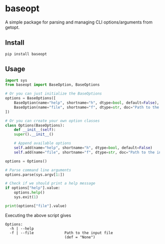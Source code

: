 # baseopt

A simple package for parsing and managing CLI options/arguments from getopt.

## Install

```shell
pip install baseopt
```

## Usage

```python
import sys
from baseopt import BaseOption, BaseOptions

# Or you can just initialize the BaseOptions
options = BaseOptions([
    BaseOption(name="help", shortname="h", dtype=bool, default=False),
    BaseOption(name="file", shortname="f", dtype=str, doc="Path to the input file")
])

# Or you can create your own option classes
class Options(BaseOptions):
    def __init__(self):
    super().__init__()

    # Append available options
    self.add(name="help", shortname="h", dtype=bool, default=False)
    self.add(name="file", shortname="f", dtype=str, doc="Path to the input file")

options = Options()

# Parse command line arguments
options.parse(sys.argv[1:])

# Check if we should print a help message
if options["help"].value:
    options.help()
    sys.exit(1)

print(options["file"].value)
```

Executing the above script gives

```
Options:
  -h | --help
  -f | --file              Path to the input file
                           (def = "None")
```